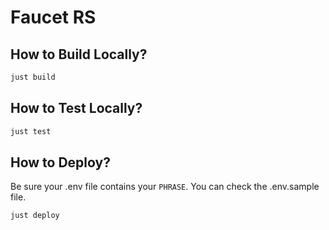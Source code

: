 # Faucet RS

## How to Build Locally?

```bash
just build
```

## How to Test Locally?

```bash
just test
```

## How to Deploy?

Be sure your .env file contains your `PHRASE`. You can check the .env.sample file.

```bash
just deploy
```